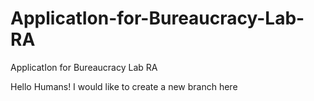 # ApplicatIon-for-Bureaucracy-Lab-RA
ApplicatIon for Bureaucracy Lab RA

Hello Humans! I would like to create a new branch here
